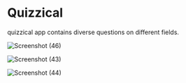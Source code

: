 #  Quizzical

quizzical app contains diverse questions on different fields. 

![Screenshot (46)](https://github.com/MahmoudSamir97/Quizzical/assets/117126860/a2574ac0-4ddb-4e1d-a40e-3b812f36f6a5)

![Screenshot (43)](https://github.com/MahmoudSamir97/Quizzical/assets/117126860/0e0dc959-d91b-4be9-9938-d0917b9e209c)

![Screenshot (44)](https://github.com/MahmoudSamir97/Quizzical/assets/117126860/9560e320-4448-43ae-b7a8-5b5daf86715f)
